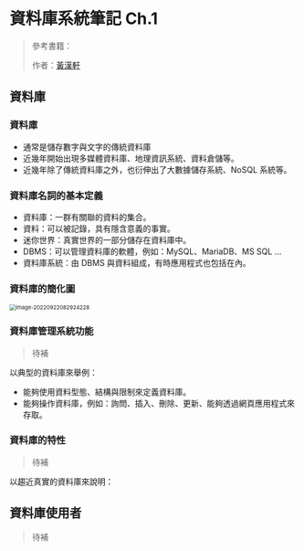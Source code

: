 # 資料庫系統筆記 Ch.1

> 參考書籍：
>
> 作者：[黃漢軒](https://ntut-xuan.github.io/)

## 資料庫

### 資料庫

- 通常是儲存數字與文字的傳統資料庫
- 近幾年開始出現多媒體資料庫、地理資訊系統、資料倉儲等。
- 近幾年除了傳統資料庫之外，也衍伸出了大數據儲存系統、NoSQL 系統等。



### 資料庫名詞的基本定義

- 資料庫：一群有關聯的資料的集合。
- 資料：可以被記錄，具有隱含意義的事實。
- 迷你世界：真實世界的一部分儲存在資料庫中。
- DBMS：可以管理資料庫的軟體，例如：MySQL、MariaDB、MS SQL ...
- 資料庫系統：由 DBMS 與資料組成，有時應用程式也包括在內。



### 資料庫的簡化圖

<img src="https://i.imgur.com/qNPN9TO.png" alt="image-20220922082924228" style="zoom: 67%;" />



### 資料庫管理系統功能

> 待補

以典型的資料庫來舉例：

- 能夠使用資料型態、結構與限制來定義資料庫。
- 能夠操作資料庫，例如：詢問、插入、刪除、更新、能夠透過網頁應用程式來存取。



### 資料庫的特性

> 待補

以趨近真實的資料庫來說明：



## 資料庫使用者

> 待補